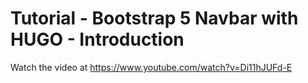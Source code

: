 # Tutorial - Bootstrap 5 Navbar with HUGO - Introduction

Watch the video at <https://www.youtube.com/watch?v=Di11hJUFd-E>
